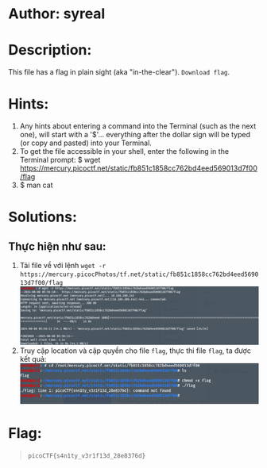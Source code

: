 # Author: syreal
# Description:
This file has a flag in plain sight (aka "in-the-clear"). `Download flag`.
# Hints:
1. Any hints about entering a command into the Terminal (such as the next one), will start with a '$'... everything after the dollar sign will be typed (or copy and pasted) into your Terminal.
2. To get the file accessible in your shell, enter the following in the Terminal prompt: $ wget https://mercury.picoctf.net/static/fb851c1858cc762bd4eed569013d7f00/flag
3. $ man cat
# Solutions:
## Thực hiện như sau:
1. Tải file về với lệnh `wget -r https://mercury.picocPhotos/tf.net/static/fb851c1858cc762bd4eed569013d7f00/flag`
![alt text](Photos/image-12.png)
2. Truy cập location và cập quyền cho file `flag`, thực thi file `flag`, ta được kết quả:
![alt text](Photos/image-13.png)
# Flag:
> `picoCTF{s4n1ty_v3r1f13d_28e8376d}`